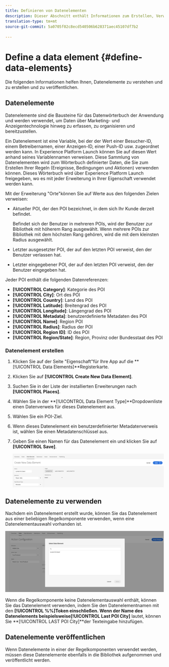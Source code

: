 ```yaml
---
title: Definieren von Datenelementen
description: Dieser Abschnitt enthält Informationen zum Erstellen, Verwenden und Veröffentlichen von Datenelementen in Experience Platform Launch for Places.
translation-type: tm+mt
source-git-commit: 5a0705f02c8ecd540506b628371aec45107df7b2

---
```



# Define a data element {#define-data-elements}

Die folgenden Informationen helfen Ihnen, Datenelemente zu verstehen und zu erstellen und zu veröffentlichen.

## Datenelemente

Datenelemente sind die Bausteine für das Datenwörterbuch der Anwendung und werden verwendet, um Daten über Marketing- und Anzeigentechnologie hinweg zu erfassen, zu organisieren und bereitzustellen.

Ein Datenelement ist eine Variable, bei der der Wert einer Besucher-ID, einem Betreibernamen, einer Anzeigen-ID, einer Push-ID usw. zugeordnet werden kann. In Experience Platform Launch können Sie auf diesen Wert anhand seines Variablennamen verweisen. Diese Sammlung von Datenelementen wird zum Wörterbuch definierter Daten, die Sie zum Erstellen Ihrer Regeln (Ereignisse, Bedingungen und Aktionen) verwenden können. Dieses Wörterbuch wird über Experience Platform Launch freigegeben, wo es mit jeder Erweiterung in Ihrer Eigenschaft verwendet werden kann.

Mit der Erweiterung &quot;Orte&quot;können Sie auf Werte aus den folgenden Zielen verweisen:

* Aktueller POI, der den POI bezeichnet, in dem sich Ihr Kunde derzeit befindet.

   Befindet sich der Benutzer in mehreren POIs, wird der Benutzer zur Bibliothek mit höherem Rang ausgewählt. Wenn mehrere POIs zur Bibliothek mit dem höchsten Rang gehören, wird die mit dem kleinsten Radius ausgewählt.
* Letzter ausgesetzter POI, der auf den letzten POI verweist, den der Benutzer verlassen hat.
* Letzter eingegebener POI, der auf den letzten POI verweist, den der Benutzer eingegeben hat.

Jeder POI enthält die folgenden Datenreferenzen:

* **[!UICONTROL Category]**: Kategorie des POI
* **[!UICONTROL City]**: Ort des POI
* **[!UICONTROL Country]**: Land des POI
* **[!UICONTROL Latitude]**: Breitengrad des POI
* **[!UICONTROL Longitude]**: Längengrad des POI
* **[!UICONTROL Metadata]**: benutzerdefinierte Metadaten des POI
* **[!UICONTROL Name]**: Region POI
* **[!UICONTROL Radius]**: Radius der POI
* **[!UICONTROL Region ID]**: ID des POI
* **[!UICONTROL Region/State]**: Region, Provinz oder Bundesstaat des POI

### Datenelement erstellen

1. Klicken Sie auf der Seite &quot;Eigenschaft&quot;für Ihre App auf die **[!UICONTROL Data Elements]**Registerkarte.

1. Klicken Sie auf **[!UICONTROL Create New Data Element]**.

1. Suchen Sie in der Liste der installierten Erweiterungen nach **[!UICONTROL Places]**.

1. Wählen Sie in der **[!UICONTROL Data Element Type]**Dropdownliste einen Datenverweis für dieses Datenelement aus.

1. Wählen Sie ein POI-Ziel.

1. Wenn dieses Datenelement ein benutzerdefinierter Metadatenverweis ist, wählen Sie einen Metadatenschlüssel aus.

1. Geben Sie einen Namen für das Datenelement ein und klicken Sie auf **[!UICONTROL Save]**.

   ![Datenelement erstellen](/help/assets/create-de-7-v3.png)


## Datenelemente zu verwenden

Nachdem ein Datenelement erstellt wurde, können Sie das Datenelement aus einer beliebigen Regelkomponente verwenden, wenn eine Datenelementauswahl vorhanden ist.

![Datenelement verwenden](/help/assets/use-de-v2.png)

Wenn die Regelkomponente keine Datenelementauswahl enthält, können Sie das Datenelement verwenden, indem Sie den Datenelementnamen mit den **[!UICONTROL %%]**Token einschließen.
Wenn der Name des Datenelements beispielsweise**[!UICONTROL Last POI City]** lautet, können Sie **[!UICONTROL LAST POI City]**der Texteingabe hinzufügen.


## Datenelemente veröffentlichen

Wenn Datenelemente in einer der Regelkomponenten verwendet werden, müssen diese Datenelemente ebenfalls in die Bibliothek aufgenommen und veröffentlicht werden.
